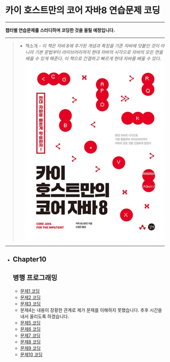 # 카이 호스트만의 코어 자바8 연습문제 코딩
-----------------------------------------

**챕터별 연습문제를 스터디하며 코딩한 것을 올릴 예정입니다.**

-----------------------------------------
> - 책소개 
    - *이 책은 자바 8에 추가된 개념과 특징을 기존 자바에 덧붙인 것이 아니라 
    기본 문법부터 라이브러리까지 현대 자바의 시각으로 자바의 모든 면을 배울 수 있게 
    해준다. 이 책으로 간결하고 빠르게 현대 자바를 배울 수 있다.*
![book](image/book.jpg)
-----------------------------------------


* Chapter10
    ------------
    병행 프로그래밍 
    ------------
    
    * [문제1 코딩](https://github.com/incheol1024/java-eight/blob/master/src/main/java/me/incheol/chapter10/Question1.java)
    * [문제2 코딩](https://github.com/incheol1024/java-eight/blob/master/src/main/java/me/incheol/chapter10/Question2.java)
    * [문제3 코딩](https://github.com/incheol1024/java-eight/blob/master/src/main/java/me/incheol/chapter10/Question3.java)
    * 문제4는 내용이 장황한 관계로 제가 문제를 이해하지 못했습니다. 추후 시간을 내서 올리도록 하겠습니다.
    * [문제5 코딩](https://github.com/incheol1024/java-eight/blob/master/src/main/java/me/incheol/chapter10/Question5.java)
    * [문제6 코딩](https://github.com/incheol1024/java-eight/blob/master/src/main/java/me/incheol/chapter10/Question6.java)
    * [문제7 코딩](https://github.com/incheol1024/java-eight/blob/master/src/main/java/me/incheol/chapter10/Question7.java)
    * [문제8 코딩](https://github.com/incheol1024/java-eight/blob/master/src/main/java/me/incheol/chapter10/Question8.java)
    * [문제9 코딩](https://github.com/incheol1024/java-eight/blob/master/src/main/java/me/incheol/chapter10/Question9.java)
    * [문제10 코딩](https://github.com/incheol1024/java-eight/blob/master/src/main/java/me/incheol/chapter10/Question10.java)
